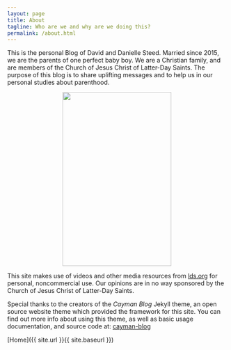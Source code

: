 ```yaml
---
layout: page
title: About
tagline: Who are we and why are we doing this?    
permalink: /about.html
---
```


This is the personal Blog of David and Danielle Steed. Married since 2015, we are the parents of one perfect baby boy. We are a Christian family, and are members of the Church of Jesus Christ of Latter-Day Saints. The purpose of this blog is to share uplifting messages and to help us in our personal studies about parenthood.

<div style="margin: 0 auto; text-align:center;" id='image'>
    <img height="400px" width="250px" src="/assets/images/All_of_Us.jpg">
</div>

This site makes use of videos and other media resources from [lds.org](https://www.lds.org) for personal, noncommercial use. Our opinions are in no way sponsored by the Church of Jesus Christ of Latter-Day Saints.  

Special thanks to the creators of the _Cayman Blog_ Jekyll theme, an open source website theme which provided the framework for this site. You can find out more info about using this theme, as well as basic usage documentation, and source code at: [cayman-blog](https://github.com/lorepirri/cayman-blog)

[Home]({{ site.url }}{{ site.baseurl }})
